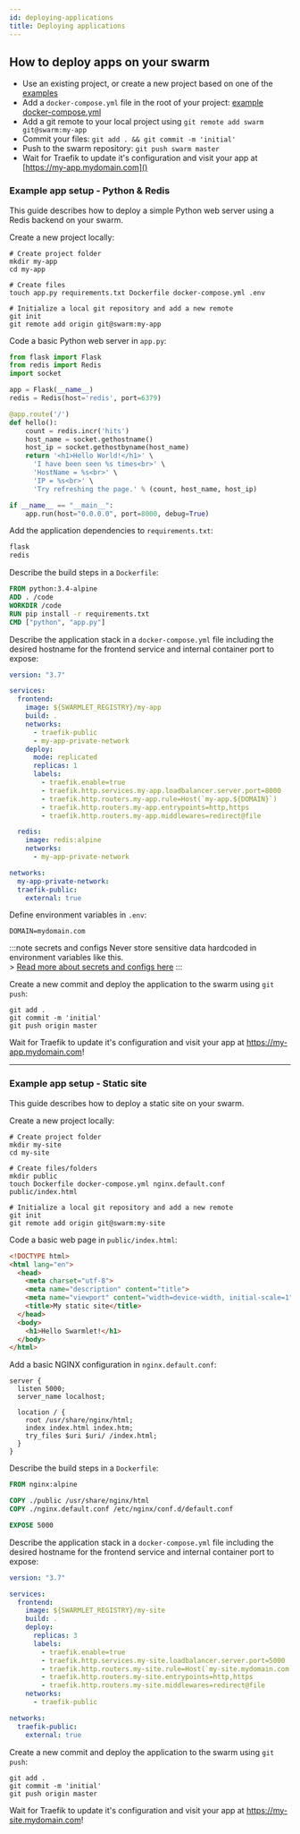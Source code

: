 ```yaml
---
id: deploying-applications
title: Deploying applications
---
```


## How to deploy apps on your swarm

- Use an existing project, or create a new project based on one of the [examples](/docs/getting-started/deploying-applications#example-application-setup)
- Add a `docker-compose.yml` file in the root of your project: [example docker-compose.yml](https://github.com/swarmlet/swarmlet/blob/master/examples/basic-example/docker-compose.yml)
- Add a git remote to your local project using `git remote add swarm git@swarm:my-app`
- Commit your files: `git add . && git commit -m 'initial'`
- Push to the swarm repository: `git push swarm master`
- Wait for Traefik to update it's configuration and visit your app at [https://my-app.mydomain.com]()

### Example app setup - Python & Redis

This guide describes how to deploy a simple Python web server using a Redis backend on your swarm.

Create a new project locally:

```shell
# Create project folder
mkdir my-app
cd my-app

# Create files
touch app.py requirements.txt Dockerfile docker-compose.yml .env

# Initialize a local git repository and add a new remote
git init
git remote add origin git@swarm:my-app
```

Code a basic Python web server in `app.py`:

```python
from flask import Flask
from redis import Redis
import socket

app = Flask(__name__)
redis = Redis(host='redis', port=6379)

@app.route('/')
def hello():
    count = redis.incr('hits')
    host_name = socket.gethostname()
    host_ip = socket.gethostbyname(host_name)
    return '<h1>Hello World!</h1>' \
      'I have been seen %s times<br>' \
      'HostName = %s<br>' \
      'IP = %s<br>' \
      'Try refreshing the page.' % (count, host_name, host_ip)

if __name__ == "__main__":
    app.run(host="0.0.0.0", port=8000, debug=True)
```

Add the application dependencies to `requirements.txt`:

```txt
flask
redis
```

Describe the build steps in a `Dockerfile`:

```Dockerfile
FROM python:3.4-alpine
ADD . /code
WORKDIR /code
RUN pip install -r requirements.txt
CMD ["python", "app.py"]
```

Describe the application stack in a `docker-compose.yml` file including the desired hostname for the frontend service and internal container port to expose:

```yml
version: "3.7"

services:
  frontend:
    image: ${SWARMLET_REGISTRY}/my-app
    build: .
    networks:
      - traefik-public
      - my-app-private-network
    deploy:
      mode: replicated
      replicas: 1
      labels:
        - traefik.enable=true
        - traefik.http.services.my-app.loadbalancer.server.port=8000
        - traefik.http.routers.my-app.rule=Host(`my-app.${DOMAIN}`)
        - traefik.http.routers.my-app.entrypoints=http,https
        - traefik.http.routers.my-app.middlewares=redirect@file

  redis:
    image: redis:alpine
    networks:
      - my-app-private-network

networks:
  my-app-private-network:
  traefik-public:
    external: true
```

Define environment variables in `.env`:

```shell
DOMAIN=mydomain.com
```

:::note secrets and configs
Never store sensitive data hardcoded in environment variables like this.  
\> [Read more about secrets and configs here](/docs/getting-started/secrets-and-configs)
:::

Create a new commit and deploy the application to the swarm using `git push`:

```shell
git add .
git commit -m 'initial'
git push origin master
```

Wait for Traefik to update it's configuration and visit your app at <https://my-app.mydomain.com>!

---

### Example app setup - Static site

This guide describes how to deploy a static site on your swarm.  

Create a new project locally:

```shell
# Create project folder
mkdir my-site
cd my-site

# Create files/folders
mkdir public
touch Dockerfile docker-compose.yml nginx.default.conf public/index.html

# Initialize a local git repository and add a new remote
git init
git remote add origin git@swarm:my-site
```

Code a basic web page in `public/index.html`:

```html
<!DOCTYPE html>
<html lang="en">
  <head>
    <meta charset="utf-8">
    <meta name="description" content="title">
    <meta name="viewport" content="width=device-width, initial-scale=1">
    <title>My static site</title>
  </head>
  <body>
    <h1>Hello Swarmlet!</h1>
  </body>
</html>
```

Add a basic NGINX configuration in `nginx.default.conf`:

```nginx
server {
  listen 5000;
  server_name localhost;

  location / {
    root /usr/share/nginx/html;
    index index.html index.htm;
    try_files $uri $uri/ /index.html;
  }
}
```

Describe the build steps in a `Dockerfile`:

```Dockerfile
FROM nginx:alpine

COPY ./public /usr/share/nginx/html
COPY ./nginx.default.conf /etc/nginx/conf.d/default.conf

EXPOSE 5000
```

Describe the application stack in a `docker-compose.yml` file including the desired hostname for the frontend service and internal container port to expose:

```yml
version: "3.7"

services:
  frontend:
    image: ${SWARMLET_REGISTRY}/my-site
    build: .
    deploy:
      replicas: 3
      labels:
        - traefik.enable=true
        - traefik.http.services.my-site.loadbalancer.server.port=5000
        - traefik.http.routers.my-site.rule=Host(`my-site.mydomain.com`)
        - traefik.http.routers.my-site.entrypoints=http,https
        - traefik.http.routers.my-site.middlewares=redirect@file
    networks:
      - traefik-public

networks:
  traefik-public:
    external: true
```

Create a new commit and deploy the application to the swarm using `git push`:

```shell
git add .
git commit -m 'initial'
git push origin master
```

Wait for Traefik to update it's configuration and visit your app at <https://my-site.mydomain.com>!
